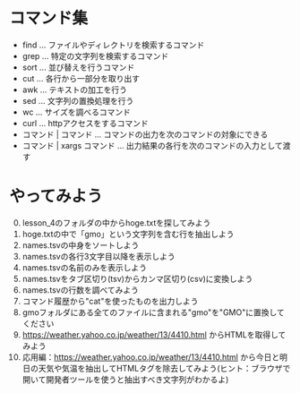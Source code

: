 # コマンド集

* find      ... ファイルやディレクトリを検索するコマンド
* grep      ... 特定の文字列を検索するコマンド
* sort      ... 並び替えを行うコマンド
* cut       ... 各行から一部分を取り出す
* awk       ... テキストの加工を行う
* sed       ... 文字列の置換処理を行う
* wc        ... サイズを調べるコマンド
* curl      ... httpアクセスをするコマンド
* コマンド | コマンド   ... コマンドの出力を次のコマンドの対象にできる
* コマンド | xargs コマンド ... 出力結果の各行を次のコマンドの入力として渡す 

# やってみよう

0. lesson_4のフォルダの中からhoge.txtを探してみよう
1. hoge.txtの中で「gmo」という文字列を含む行を抽出しよう
2. names.tsvの中身をソートしよう
3. names.tsvの各行3文字目以降を表示しよう
4. names.tsvの名前のみを表示しよう
5. names.tsvをタブ区切り(tsv)からカンマ区切り(csv)に変換しよう
6. names.tsvの行数を調べてみよう
7. コマンド履歴から"cat"を使ったものを出力しよう
8. gmoフォルダにある全てのファイルに含まれる"gmo"を"GMO"に置換してください
9. https://weather.yahoo.co.jp/weather/13/4410.html からHTMLを取得してみよう
10. 応用編：https://weather.yahoo.co.jp/weather/13/4410.html から今日と明日の天気や気温を抽出してHTMLタグを除去してみよう(ヒント：ブラウザで開いて開発者ツールを使うと抽出すべき文字列がわかるよ)
